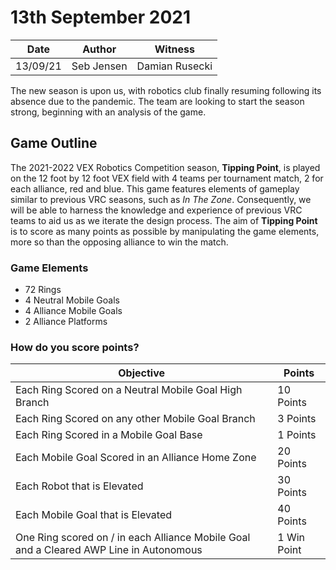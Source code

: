 # 13th September 2021

| Date            | Author          | Witness         |
| --------------- | --------------- | --------------- |
| 13/09/21        | Seb Jensen      | Damian Rusecki  |

The new season is upon us, with robotics club finally resuming following its absence due to the pandemic. The team are looking to start the season strong, beginning with an analysis of the game.

## Game Outline

The 2021-2022 VEX Robotics Competition season, **Tipping Point**, is played on the 12 foot by 12 foot VEX field with 4 teams per tournament match, 2 for each alliance, red and blue. This game features elements of gameplay similar to previous VRC seasons, such as *In The Zone*. Consequently, we will be able to harness the knowledge and experience of previous VRC teams to aid us as we iterate the design process. The aim of **Tipping Point** is to score as many points as possible by manipulating the game elements, more so than the opposing alliance to win the match.

### Game Elements

- 72 Rings
- 4 Neutral Mobile Goals
- 4 Alliance Mobile Goals
- 2 Alliance Platforms

### How do you score points?

| Objective                                                                              | Points      |
| -------------------------------------------------------------------------------------- | ----------- |
| Each Ring Scored on a Neutral Mobile Goal High Branch                                  | 10 Points   |
| Each Ring Scored on any other Mobile Goal Branch                                       | 3 Points    |
| Each Ring Scored in a Mobile Goal Base                                                 | 1 Points    |
| Each Mobile Goal Scored in an Alliance Home Zone                                       | 20 Points   |
| Each Robot that is Elevated                                                            | 30 Points   |
| Each Mobile Goal that is Elevated                                                      | 40 Points   |
| One Ring scored on / in each Alliance Mobile Goal and a Cleared AWP Line in Autonomous | 1 Win Point |
